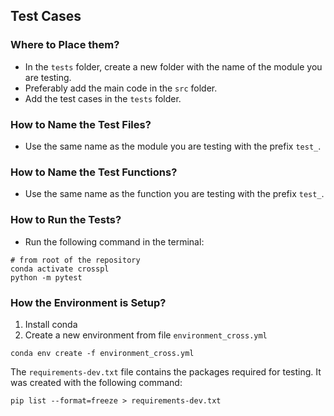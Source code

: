 ## Test Cases


### Where to Place them?

- In the `tests` folder, create a new folder with the name of the module you are testing.
- Preferably add the main code in the `src` folder.
- Add the test cases in the `tests` folder.

### How to Name the Test Files?

- Use the same name as the module you are testing with the prefix `test_`.

### How to Name the Test Functions?

- Use the same name as the function you are testing with the prefix `test_`.

### How to Run the Tests?

- Run the following command in the terminal:
```shell
# from root of the repository
conda activate crosspl
python -m pytest
```

### How the Environment is Setup?

1. Install conda
2. Create a new environment from file `environment_cross.yml`
```shell
conda env create -f environment_cross.yml
```

The `requirements-dev.txt` file contains the packages required for testing. It was created with the following command:
```shell
pip list --format=freeze > requirements-dev.txt
```